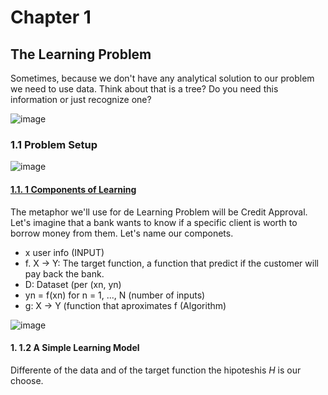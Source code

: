 # Chapter 1
## The Learning Problem

Sometimes, because we don't have any analytical solution to our problem we need to use data. Think about that is a tree? Do you need this information or just recognize one?

![image](https://github.com/user-attachments/assets/3d9a89fd-6d86-449e-9f5a-bc960b092391)

### 1.1 Problem Setup

![image](https://github.com/user-attachments/assets/301f5416-d3ca-4cae-a5da-da1f15019abb)

#### [1.1. 1 Components of Learning ](https://colab.research.google.com/drive/1UkSEPbnI7ECT5AvGhm0An34bpzHvjj-3?usp=sharing)

The metaphor we'll use for de Learning Problem will be Credit Approval. Let's imagine that a bank wants to know if a specific client is worth to borrow money from them. Let's name our componets.
- x user info (INPUT)
- f. X  -> Y: The target function, a function that predict if the customer will pay back the bank.
- D: Dataset (per (xn, yn)
- yn = f(xn) for n = 1, ..., N (number of inputs)
- g: X -> Y (function that aproximates f (Algorithm)


![image](https://github.com/user-attachments/assets/8d75fe06-cb62-4049-86e8-47dbcb8de1cb)

#### 1. 1.2 A Simple Learning Model 

Differente of the data and of the target function the hipoteshis $H$ is our choose.
